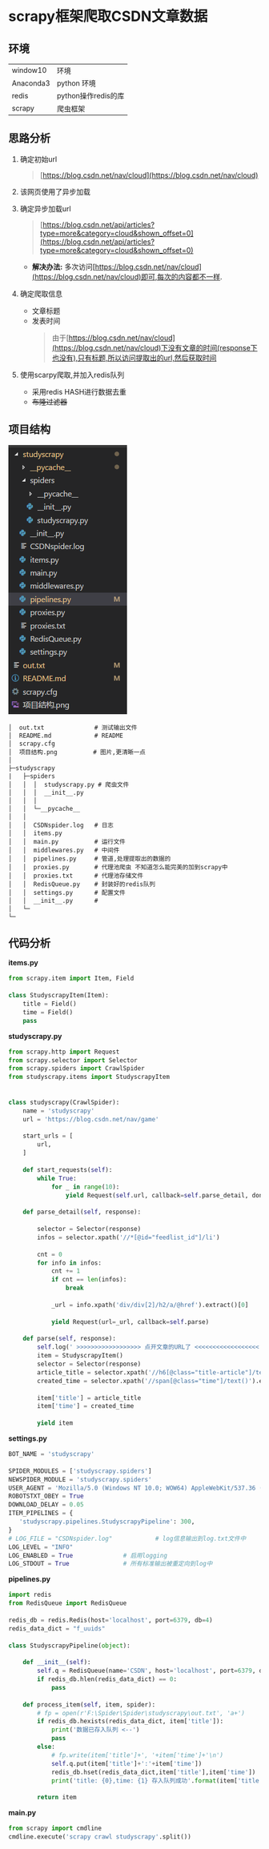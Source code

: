 
# scrapy框架爬取CSDN文章数据

## 环境
|||
|-|-|
|window10  | 环境|
|Anaconda3 | python 环境|
|redis     | python操作redis的库|
|scrapy    | 爬虫框架|

## 思路分析

1. 确定初始url
    > [https://blog.csdn.net/nav/cloud](https://blog.csdn.net/nav/cloud)

2. 该网页使用了异步加载
3. 确定异步加载url
    > [https://blog.csdn.net/api/articles?type=more&category=cloud&shown_offset=0](https://blog.csdn.net/api/articles?type=more&category=cloud&shown_offset=0)
    - **解决办法:** 多次访问[https://blog.csdn.net/nav/cloud](https://blog.csdn.net/nav/cloud)即可,每次的内容都不一样.

4. 确定爬取信息
    - 文章标题
    - 发表时间
        > 由于[https://blog.csdn.net/nav/cloud](https://blog.csdn.net/nav/cloud)下没有文章的时间(response下也没有),只有标题,所以访问提取出的url,然后获取时间
5. 使用scarpy爬取,并加入redis队列
    - 采用redis HASH进行数据去重
    - ~~布隆过滤器~~

## 项目结构

![项目结构截图](./项目结构.png)

```
│  out.txt              # 测试输出文件
│  README.md            # README
│  scrapy.cfg
│  项目结构.png          # 图片,更清晰一点
│
├─studyscrapy
|   ├─spiders
│   │  │  studyscrapy.py # 爬虫文件
│   │  │  __init__.py
│   │  │
│   │  └─__pycache__
│   │
│   │  CSDNspider.log   # 日志
│   │  items.py         
│   │  main.py          # 运行文件
│   │  middlewares.py   # 中间件
│   │  pipelines.py     # 管道,处理提取出的数据的
│   │  proxies.py       # 代理池爬虫 不知道怎么能完美的加到scrapy中
│   │  proxies.txt      # 代理池存储文件
│   │  RedisQueue.py    # 封装好的redis队列
│   │  settings.py      # 配置文件
│   │  __init__.py      # 
│   └─
└─
```

## 代码分析

**items.py**
```python
from scrapy.item import Item, Field

class StudyscrapyItem(Item):
    title = Field()
    time = Field()
    pass

```
**studyscrapy.py**
```python
from scrapy.http import Request
from scrapy.selector import Selector
from scrapy.spiders import CrawlSpider
from studyscrapy.items import StudyscrapyItem


class studyscrapy(CrawlSpider):
    name = 'studyscrapy'
    url = 'https://blog.csdn.net/nav/game'

    start_urls = [
        url,
    ]

    def start_requests(self):
        while True:
            for _ in range(10):
                yield Request(self.url, callback=self.parse_detail, dont_filter=True)

    def parse_detail(self, response):

        selector = Selector(response)
        infos = selector.xpath('//*[@id="feedlist_id"]/li')
        
        cnt = 0
        for info in infos:
            cnt += 1
            if cnt == len(infos):
                break

            _url = info.xpath('div/div[2]/h2/a/@href').extract()[0]

            yield Request(url=_url, callback=self.parse)

    def parse(self, response):
        self.log(' >>>>>>>>>>>>>>>>>> 点开文章的URL了 <<<<<<<<<<<<<<<<<< ')
        item = StudyscrapyItem()
        selector = Selector(response)
        article_title = selector.xpath('//h6[@class="title-article"]/text()').extract()[0]
        created_time = selector.xpath('//span[@class="time"]/text()').extract()[0]

        item['title'] = article_title
        item['time'] = created_time

        yield item
```
**settings.py**
```python
BOT_NAME = 'studyscrapy'

SPIDER_MODULES = ['studyscrapy.spiders']
NEWSPIDER_MODULE = 'studyscrapy.spiders'
USER_AGENT = 'Mozilla/5.0 (Windows NT 10.0; WOW64) AppleWebKit/537.36 (KHTML, like Gecko) Chrome/55.0.2883.87 Safari/537.36'
ROBOTSTXT_OBEY = True
DOWNLOAD_DELAY = 0.05
ITEM_PIPELINES = {
   'studyscrapy.pipelines.StudyscrapyPipeline': 300,
}
# LOG_FILE = "CSDNspider.log"            # log信息输出到log.txt文件中
LOG_LEVEL = "INFO"
LOG_ENABLED = True              # 启用logging
LOG_STDOUT = True               # 所有标准输出被重定向到log中
```
**pipelines.py**
```python
import redis
from RedisQueue import RedisQueue

redis_db = redis.Redis(host='localhost', port=6379, db=4)
redis_data_dict = "f_uuids"

class StudyscrapyPipeline(object):
    
    def __init__(self):
        self.q = RedisQueue(name='CSDN', host='localhost', port=6379, db=3)
        if redis_db.hlen(redis_data_dict) == 0:
            pass

    def process_item(self, item, spider):
        # fp = open(r'F:\Spider\Spider\studyscrapy\out.txt', 'a+')
        if redis_db.hexists(redis_data_dict, item['title']):
            print('数据已存入队列 <--')
            pass
        else:
            # fp.write(item['title']+', '+item['time']+'\n')
            self.q.put(item['title']+':'+item['time'])
            redis_db.hset(redis_data_dict,item['title'],item['time'])
            print('title: {0},time: {1} 存入队列成功'.format(item['title'],item['time']))
            
        return item
```
**main.py**
```python
from scrapy import cmdline
cmdline.execute('scrapy crawl studyscrapy'.split())
```

